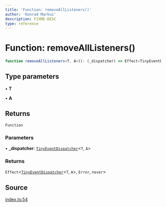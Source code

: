 ```yaml
---
title: 'Function: removeAllListeners()'
author: 'Konrad Markus'
description: FIXME-DESC
type: reference
---
```

# Function: removeAllListeners()

```ts
function removeAllListeners<T, A>(): (_dispatcher) => Effect<TinyEventDispatcher<T, A>, Error, never>
```

## Type parameters

• **T**

• **A**

## Returns

`Function`

### Parameters

• **\_dispatcher**: [`TinyEventDispatcher`](../type-aliases/TinyEventDispatcher.md)\<`T`, `A`\>

### Returns

`Effect`\<[`TinyEventDispatcher`](../type-aliases/TinyEventDispatcher.md)\<`T`, `A`\>, `Error`, `never`\>

## Source

[index.ts:54](https://github.com/konkerdotdev/tiny-event-fp/blob/35c286bc511870798a7f3d70c0cc704e7c0c0006/src/index.ts#L54)
